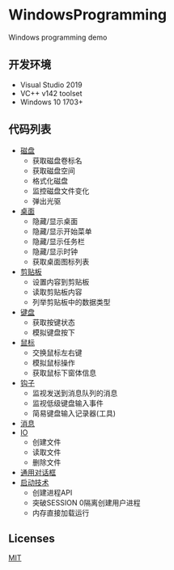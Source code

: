 # WindowsProgramming
Windows programming demo

## 开发环境
* Visual Studio 2019
* VC++ v142 toolset  
* Windows 10 1703+

## 代码列表
* [磁盘](https://github.com/zhaotianff/WindowsProgramming/tree/master/Disk)
  * 获取磁盘卷标名
  * 获取磁盘空间
  * 格式化磁盘
  * 监控磁盘文件变化 
  * 弹出光驱
* [桌面](https://github.com/zhaotianff/WindowsProgramming/tree/master/Desktop)
  * 隐藏/显示桌面
  * 隐藏/显示开始菜单
  * 隐藏/显示任务栏
  * 隐藏/显示时钟
  * 获取桌面图标列表
* [剪贴板](https://github.com/zhaotianff/WindowsProgramming/tree/master/ClipBoard)
  * 设置内容到剪贴板
  * 读取剪贴板内容
  * 列举剪贴板中的数据类型
* [键盘](https://github.com/zhaotianff/WindowsProgramming/tree/master/KeyBoard)
  * 获取按键状态
  * 模拟键盘按下
* [鼠标](https://github.com/zhaotianff/WindowsProgramming/tree/master/Mouse)
  * 交换鼠标左右键
  * 模拟鼠标操作
  * 获取鼠标下窗体信息
* [钩子](https://github.com/zhaotianff/WindowsProgramming/tree/master/Hook)
  * 监视发送到消息队列的消息
  * 监视低级键盘输入事件
  * 简易键盘输入记录器(工具)
* [消息](https://github.com/zhaotianff/WindowsProgramming/tree/master/Message)
* [IO](https://github.com/zhaotianff/WindowsProgramming/tree/master/IO)
  * 创建文件
  * 读取文件
  * 删除文件
* [通用对话框](https://github.com/zhaotianff/WindowsProgramming/tree/master/CommonDlg)
* [启动技术](https://github.com/zhaotianff/WindowsProgramming/tree/master/Self-starting)
  * 创建进程API
  * 突破SESSION 0隔离创建用户进程 
  * 内存直接加载运行

## Licenses
[MIT](LICENSE)
